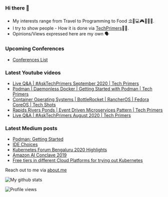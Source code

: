 ### Hi there 👋

- My interests range from Travel to Programming to Food ⛱🌆💻🎮🍲🥘🍢. 
- I try to show people - How it is done via [TechPrimers](https://github.com/TechPrimers)👨‍💻. 
- Opinions/Views expressed here are my own 🗣️

### Upcoming Conferences
- [Conferences List](https://techprimers.github.io/conferences.html)

### Latest Youtube videos
<!-- YOUTUBE:START -->
- [Live Q&A | #AskTechPrimers September 2020 | Tech Primers](https://www.youtube.com/watch?v=LZGLKPNV64s)
- [Podman | Daemonless Docker | Getting Started with Podman | Tech Primers](https://www.youtube.com/watch?v=Za2BqzeZjBk)
- [Container Operating Systems | BottleRocket | RancherOS | Fedora CoreOS | Tech Shots](https://www.youtube.com/watch?v=d_465xLLOvQ)
- [Rapids Rivers Ponds | Event Driven Microservices Pattern | Tech Primers](https://www.youtube.com/watch?v=St89bxUXneI)
- [Live Q&A | #AskTechPrimers August 2020 | Tech Primers](https://www.youtube.com/watch?v=Pvafbkuuerw)
<!-- YOUTUBE:END -->

### Latest Medium posts
<!-- MEDIUM:START -->
- [Podman: Getting Started](https://medium.com/javarevisited/podman-getting-started-e7fc06961994?source=rss-d6010e1c772d------2)
- [IDE Choices](https://medium.com/techprimers/ide-choices-b54c9276a7a0?source=rss-d6010e1c772d------2)
- [Kubernetes Forum Bengaluru 2020 Highlights](https://medium.com/techprimers/kubernetes-forum-bengaluru-2020-highlights-e18b19120245?source=rss-d6010e1c772d------2)
- [Amazon AI Conclave 2019](https://medium.com/techprimers/amazon-ai-conclave-2019-de1bcf1e402c?source=rss-d6010e1c772d------2)
- [Free tiers in different Cloud Platforms for trying out Kubernetes](https://medium.com/techprimers/free-tiers-in-different-cloud-platforms-for-trying-out-kubernetes-2ccda3f296dc?source=rss-d6010e1c772d------2)
<!-- MEDIUM:END -->


Reach out to me via [about.me](https://about.me/movingtoweb)

![My github stats](https://github-readme-stats.vercel.app/api?username=movingtoweb&show_icons=true)

![Profile views](https://komarev.com/ghpvc/?username=MovingToWeb)

